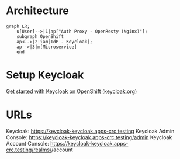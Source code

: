 # Architecture
```mermaid
graph LR;
    u[User]-->|1|ap["Auth Proxy - OpenResty (Nginx)"];
    subgraph OpenShift
    ap<-->|2|iam[IdP - Keycloak];
    ap-->|3|m[Microservice]
    end
```

# Setup Keycloak
[Get started with Keycloak on OpenShift (keycloak.org)](https://www.keycloak.org/getting-started/getting-started-openshift)

# URLs
Keycloak: https://keycloak-keycloak.apps-crc.testing
Keycloak Admin Console: https://keycloak-keycloak.apps-crc.testing/admin
Keycloak Account Console: https://keycloak-keycloak.apps-crc.testing/realms/<myrealm>/account
